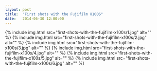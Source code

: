 ```yaml
---
layout: post
title:  "First shots with the Fujifilm X100S"
date:   2014-06-30 12:00:00
---
```


{% include img.html src="first-shots-with-the-fujifilm-x100s/1.jpg" alt="" %}
{% include img.html src="first-shots-with-the-fujifilm-x100s/2.jpg" alt="" %}
{% include img.html src="first-shots-with-the-fujifilm-x100s/3.jpg" alt="" %}
{% include img.html src="first-shots-with-the-fujifilm-x100s/4.jpg" alt="" %}
{% include img.html src="first-shots-with-the-fujifilm-x100s/5.jpg" alt="" %}
{% include img.html src="first-shots-with-the-fujifilm-x100s/6.jpg" alt="" %}
